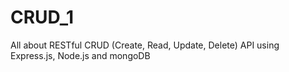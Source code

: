 # CRUD_1

All about RESTful CRUD (Create, Read, Update, Delete) API using Express.js, Node.js and mongoDB
